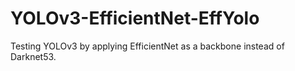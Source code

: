 # YOLOv3-EfficientNet-EffYolo
Testing YOLOv3 by applying EfficientNet as a backbone instead of Darknet53.
